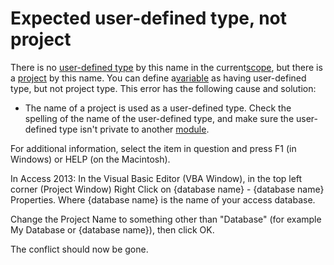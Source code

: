 
# Expected user-defined type, not project

There is no [user-defined type](b8bdf64f-5920-1ae9-16d0-b26d09524a30.md) by this name in the current[scope](b8bdf64f-5920-1ae9-16d0-b26d09524a30.md), but there is a [project](b8bdf64f-5920-1ae9-16d0-b26d09524a30.md) by this name. You can define a[variable](b8bdf64f-5920-1ae9-16d0-b26d09524a30.md) as having user-defined type, but not project type. This error has the following cause and solution:



- The name of a project is used as a user-defined type. Check the spelling of the name of the user-defined type, and make sure the user-defined type isn't private to another [module](b8bdf64f-5920-1ae9-16d0-b26d09524a30.md).
    

For additional information, select the item in question and press F1 (in Windows) or HELP (on the Macintosh).

In Access 2013:
In the Visual Basic Editor (VBA Window), in the top left corner (Project Window) Right Click on {database name} - {database name} Properties.
Where {database name} is the name of your access database.

Change the Project Name to something other than "Database" (for example My Database or {database name}), then click OK.

The conflict should now be gone.
